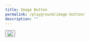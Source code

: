 ```yaml
---
title: Image Button
permalink: /playground/image-button/
description: ""
---
```

<a href = "https://www.google.com/">
	<button>
		<img src = "https://i.ibb.co/CW5Wvry/buttonpng.png">
	</button>	
</a>